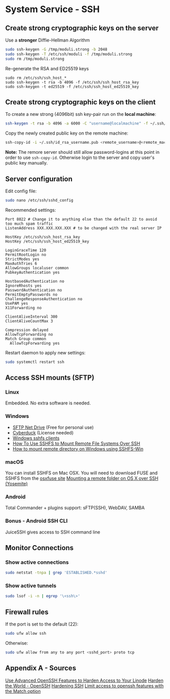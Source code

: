 # System Service - SSH

## Create strong cryptographic keys on the server
Use a **stronger** Diffie-Hellman Algorithm
```bash
sudo ssh-keygen -G /tmp/moduli.strong -b 2048
sudo ssh-keygen -T /etc/ssh/moduli -f /tmp/moduli.strong
sudo rm /tmp/moduli.strong
```
Re-generate the RSA and ED25519 keys
```
sudo rm /etc/ssh/ssh_host_*  
sudo ssh-keygen -t rsa -b 4096 -f /etc/ssh/ssh_host_rsa_key 
sudo ssh-keygen -t ed25519 -f /etc/ssh/ssh_host_ed25519_key
```

## Create strong cryptographic keys on the client
To create a new strong (4096bit) ssh key-pair run on the **local machine**:
```bash
ssh-keygen -t rsa -b 4096 -a 6000 -C "username@localmachine" -f ~/.ssh/id_rsa_username
```
Copy the newly created public key on the remote machine:
```bash
ssh-copy-id -i ~/.ssh/id_rsa_username.pub <remote_username>@<remote_machine>:<port>
```
**Note:** The remore server should still allow password-logins at this point in order to use `ssh-copy-id`.
Otherwise login to the server and copy user's public key manually. 

## Server configuration
Edit config file:
```bash
sudo nano /etc/ssh/sshd_config
```
Recommended settings:
```
Port 8022 # Change it to anything else than the default 22 to avoid too much spam traffic
ListenAddress XXX.XXX.XXX.XXX # to be changed with the real server IP

HostKey /etc/ssh/ssh_host_rsa_key
HostKey /etc/ssh/ssh_host_ed25519_key

LoginGraceTime 120
PermitRootLogin no
StrictModes yes
MaxAuthTries 6
AllowGroups localuser common
PubkeyAuthentication yes

HostbasedAuthentication no
IgnoreRhosts yes
PasswordAuthentication no
PermitEmptyPasswords no
ChallengeResponseAuthentication no
UsePAM yes
X11Forwarding no

ClientAliveInterval 300
ClientAliveCountMax 3

Compression delayed
AllowTcpForwarding no
Match Group common
  AllowTcpForwarding yes
```
Restart daemon to apply new settings:
```bash
sudo systemctl restart ssh
```

## Access SSH mounts (SFTP)

### Linux
Embedded. No extra software is needed.

### Windows
  - [SFTP Net Drive](https://www.nsoftware.com/sftp/netdrive/) (Free for personal use)
  - [Cyberduck](https://cyberduck.io) (License needed)
  - [Windows sshfs clients](https://nelsonslog.wordpress.com/2017/07/19/windows-sshfs-clients/)
  - [How To Use SSHFS to Mount Remote File Systems Over SSH](https://www.digitalocean.com/community/tutorials/how-to-use-sshfs-to-mount-remote-file-systems-over-ssh)
  - [How to mount remote directory on Windows using SSHFS-Win](https://codeyarns.com/2018/05/03/how-to-mount-remote-directory-on-windows-using-sshfs-win/)

### macOS
You can install SSHFS on Mac OSX. You will need to download FUSE and SSHFS from the [osxfuse site](http://osxfuse.github.io/)
[Mounting a remote folder on OS X over SSH (Yosemite)](https://amaral.northwestern.edu/resources/guides/mounting-remote-folder-os-x-over-ssh-yosemite)

### Android
Total Commander + plugins support: sFTP(SSH), WebDAV, SAMBA

### Bonus - Android SSH CLI
JuiceSSH gives access to SSH command line

## Monitor Connections

### Show active connections
```bash
sudo netstat -tnpa | grep 'ESTABLISHED.*sshd'
```

### Show active tunnels
```bash
sudo lsof -i -n | egrep '\<ssh\>'
```

## Firewall rules
If the port is set to the default (22): 
```bash
sudo ufw allow ssh
```
Otherwise:
```bash
sudo ufw allow from any to any port <sshd_port> proto tcp
```

## Appendix A - Sources
[Use Advanced OpenSSH Features to Harden Access to Your Linode](https://www.linode.com/docs/security/advanced-ssh-server-security/)
[Harden the World - OpenSSH](http://docs.hardentheworld.org/Applications/OpenSSH/)
[Hardening SSH](https://medium.com/@jasonrigden/hardening-ssh-1bcb99cd4cef)
[Limit access to openssh features with the Match option](https://raymii.org/s/tutorials/Limit_access_to_openssh_features_with_the_Match_keyword.html)
